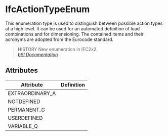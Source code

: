 IfcActionTypeEnum
=================
This enumeration type is used to distinguish between possible action types at
a high level. It can be used for an automated definition of load combinations
and for dimensioning. The contained items and their acronyms are adopted from
the Eurocode standard.  
  
> HISTORY  New enumeration in IFC2x2.  
[ _bSI
Documentation_](https://standards.buildingsmart.org/IFC/DEV/IFC4_2/FINAL/HTML/schema/ifcstructuralanalysisdomain/lexical/ifcactiontypeenum.htm)


Attributes
----------
| Attribute       | Definition   |
|-----------------|--------------|
| EXTRAORDINARY_A |              |
| NOTDEFINED      |              |
| PERMANENT_G     |              |
| USERDEFINED     |              |
| VARIABLE_Q      |              |
